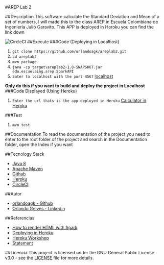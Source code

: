 #AREP Lab 2

##Description
This software calculate the Standard Deviation and Mean of a set of numbers, I will made this to the class AREP in Escuela Colombiana de Ingeniería Julio Garavito. This APP is deployed in Heroku you can find the link down

![CircleCI](https://circleci.com/gh/orlandoagk/areplab2.svg?style=svg)
##Execute
###Code (Deploying in Localhost)
1. `git clone https://github.com/orlandoagk/areplab2.git`
2. `cd areplab2`
3. `mvn package`
4. `java -cp target\areplab2-1.0-SNAPSHOT.jar edu.escuelaing.arep.SparkAPI`
5. `Enter to localhost with the port 4567` [localhost](localhost:4567/calculator)

**Only do this if you want to build and deploy the project in Localhost**
###Code Displayed (Using Heroku)
1. `Enter the url thats is the app deployed in Heroku` [Calculator in Heroku](https://immense-earth-74229.herokuapp.com/calculator)

###Test
1. `mvn test`

##Documentation
To read the documentation of the project you need to enter to the root folder of the project and search in the Documentation folder, open the Index if you want

##Tecnology Stack
- [Java 8](https://www.java.com/es/download/)
- [Apache Maven](https://maven.apache.org/)
- [Github](https://www.github.com/)
- [Heroku](https://www.heroku.com)
- [CircleCI](https://www.circleci.com)

##Autor
- [orlandoagk - Github](https://www.github.com/orlandoagk)
- [Orlando Gelves - Linkedin](https://www.linkedin.com/in/orlando-antonio-gelves-kerguelen-11445b1a5/)

##Referencias
- [How to render HTML with Spark](http://campusvirtual.escuelaing.edu.co/moodle/pluginfile.php/129029/mod_resource/content/1/SparkWebApp.java)
- [Deploying in Heroku](https://devcenter.heroku.com/articles/git)
- [Heroku Workshop](http://campusvirtual.escuelaing.edu.co/moodle/pluginfile.php/127822/mod_resource/content/0/TallerHeroku.pdf)
- [Statement](http://campusvirtual.escuelaing.edu.co/moodle/pluginfile.php/127823/mod_resource/content/0/EnunciadoTareaDisen%CC%83oConceptosBa%CC%81sicos.pdf)

##Licencia
This project is licensed under the GNU General Public License v3.0 - see the [LICENSE](https://github.com/orlandoagk/areplab2/blob/master/licence/licencia.md) file for more details.
